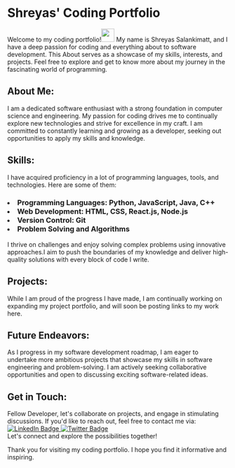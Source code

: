 <h1>Shreyas' Coding Portfolio</h1>
Welcome to my coding portfolio!<img src="https://media.giphy.com/media/hvRJCLFzcasrR4ia7z/giphy.gif" width="30px"/>
My name is Shreyas Salankimatt, and I have a deep passion for coding and everything about to software development. This About serves as a showcase of my skills, interests, and projects. Feel free to explore and get to know more about my journey in the fascinating world of programming.

<h2>About Me:</h2>
I am a dedicated software enthusiast with a strong foundation in computer science and engineering. My passion for coding drives me to continually explore new technologies and strive for excellence in my craft. I am committed to constantly learning and growing as a developer, seeking out opportunities to apply my skills and knowledge.

<h2>Skills:</h2>
I have acquired proficiency in a lot of programming languages, tools, and technologies. Here are some of them:<br>

<h3>
<li>Programming Languages: Python, JavaScript, Java, C++</li>
<li>Web Development: HTML, CSS, React.js, Node.js</li>
<!-- Update Later: Database Management: SQL, MongoDB -->
<li>Version Control: Git</li>
<li>Problem Solving and Algorithms</li>
</h3>
I thrive on challenges and enjoy solving complex problems using innovative approaches.I aim to push the boundaries of my knowledge and deliver high-quality solutions with every block of code I write.

<h2>Projects: </h2>
While I am proud of the progress I have made, I am continually working on expanding my project portfolio, and will soon be posting links to my work here.

<h2>Future Endeavors:</h2>
As I progress in my software development roadmap, I am eager to undertake more ambitious projects that showcase my skills in software engineering and problem-solving. I am actively seeking collaborative opportunities and open to discussing exciting software-related ideas.

<h2>Get in Touch:</h2>
Fellow Developer, let's collaborate on projects, and engage in stimulating discussions. If you'd like to reach out, feel free to contact me via:<br> 
<div id="badges">
  <a href="https://www.linkedin.com/in/shreyas-salankimatt-83588a260/">
    <img src="https://img.shields.io/badge/LinkedIn-blue?style=for-the-badge&logo=linkedin&logoColor=white" alt="LinkedIn Badge"/>
  </a>
  <a href="https://twitter.com/shreyas_078">
    <img src="https://img.shields.io/badge/Twitter-blue?style=for-the-badge&logo=twitter&logoColor=white" alt="Twitter Badge"/>
  </a>
</div>
Let's connect and explore the possibilities together!

Thank you for visiting my coding portfolio. I hope you find it informative and inspiring.
